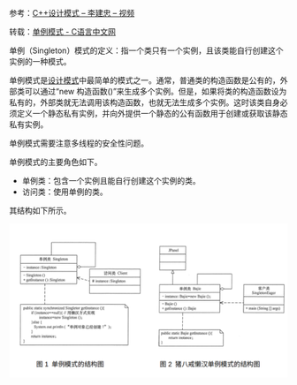参考：[C++设计模式 – 李建忠 – 视频](https://www.bilibili.com/video/BV1V5411w7qg?p=12)

转载：[单例模式 - C语言中文网](http://c.biancheng.net/view/1338.html)

单例（Singleton）模式的定义：指一个类只有一个实例，且该类能自行创建这个实例的一种模式。

单例模式是[设计模式](http://c.biancheng.net/design_pattern/)中最简单的模式之一。通常，普通类的构造函数是公有的，外部类可以通过“new 构造函数()”来生成多个实例。但是，如果将类的构造函数设为私有的，外部类就无法调用该构造函数，也就无法生成多个实例。这时该类自身必须定义一个静态私有实例，并向外提供一个静态的公有函数用于创建或获取该静态私有实例。

单例模式需要注意多线程的安全性问题。

单例模式的主要角色如下。

- 单例类：包含一个实例且能自行创建这个实例的类。
- 访问类：使用单例的类。

其结构如下所示。

![单例模式](单例模式.assets/单例模式.png)